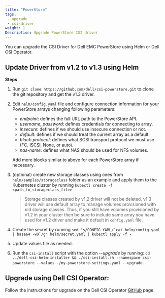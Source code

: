 ```yaml
---
title: "PowerStore"
tags:
 - upgrade
 - csi-driver
weight: 1
Description: Upgrade PowerStore CSI driver
---
```


You can upgrade the CSI Driver for Dell EMC PowerStore using Helm or Dell CSI Operator.

## Update Driver from v1.2 to v1.3 using Helm

**Steps**
1. Run `git clone https://github.com/dell/csi-powerstore.git` to clone the git repository and get the v1.3 driver.
2. Edit `helm/config.yaml` file and configure connection information for your PowerStore arrays changing following parameters:
    - *endpoint*: defines the full URL path to the PowerStore API.
    - *username*, *password*: defines credentials for connecting to array.
    - *insecure*: defines if we should use insecure connection or not.
    - *default*: defines if we should treat the current array as a default.
    - *block-protocol*: defines what SCSI transport protocol we must use (FC, ISCSI, None, or auto).
    - *nas-name*: defines what NAS should be used for NFS volumes.
    
    Add more blocks similar to above for each PowerStore array if necessary. 
3. (optional) create new storage classes using ones from `helm/samples/storageclass` folder as an example and apply them to the Kubernetes cluster by running `kubectl create -f <path_to_storageclass_file>`
    >Storage classes created by v1.2 driver will not be deleted, v1.3 driver will use default array to manage volumes provisioned with old storage classes. Thus, if you still have volumes provisioned by v1.2 in your cluster then be sure to include same array you have used for v1.2 driver and make it default in `config.yaml` file.
4. Create the secret by running ```sed "s/CONFIG_YAML/`cat helm/config.yaml | base64 -w0`/g" helm/secret.yaml | kubectl apply -f -```
5. Update values file as needed.
6. Run the `csi-install` script with the option _\-\-upgrade_ by running: `cd ../dell-csi-helm-installer && ./csi-install.sh --namespace csi-powerstore --values ./my-powerstore-settings.yaml --upgrade`.

## Upgrade using Dell CSI Operator:

Follow the instructions for upgrade on the Dell CSI Operator [GitHub](https://github.com/dell/dell-csi-operator) page.
